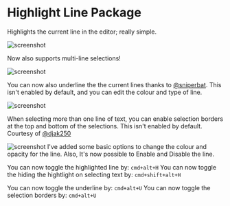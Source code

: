 # Highlight Line Package

Highlights the current line in the editor; really simple.

![screenshot](http://i.imgur.com/fa32Wtr.png)

Now also supports multi-line selections!

![screenshot](http://i.imgur.com/Y3sstsF.gif)

You can now also underline the the current lines thanks to
[@sniperbat](https://github.com/sniperbat). This isn't enabled by default, and
you can edit the colour and type of line.

![screenshot](http://i.imgur.com/lIYBxQX.png)


When selecting more than one line of text, you can enable selection borders at
the top and bottom of the selections. This isn't enabled by default.
Courtesy of [@djak250](https://github.com/djak250)

![screenshot](http://i.imgur.com/G1b8eAJ.png)
I've added some basic options to change the colour and opacity for the line.
Also, It's now possible to Enable and Disable the line.

You can now toggle the highlighted line by:  ```cmd+alt+H```
You can now toggle the hiding the hightlight on selecting text by:  ```cmd+shift+alt+H```

You can now toggle the underline by:  ```cmd+alt+U```
You can now toggle the selection borders by:  ```cmd+alt+U```
